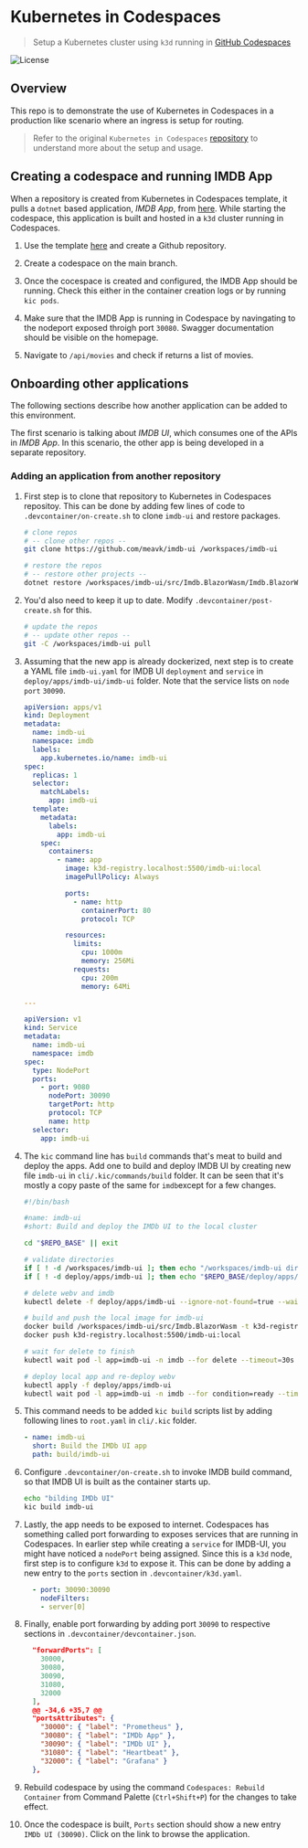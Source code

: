 # Kubernetes in Codespaces

> Setup a Kubernetes cluster using `k3d` running in [GitHub Codespaces](https://github.com/features/codespaces)

![License](https://img.shields.io/badge/license-MIT-green.svg)

## Overview

This repo is to demonstrate the use of Kubernetes in Codespaces in a production like scenario where an ingress is setup for routing.

> Refer to the original `Kubernetes in Codespaces` [repository](https://github.com/cse-labs/kubernetes-in-codespaces) to understand more about the setup and usage.

## Creating a codespace and running IMDB App

When a repository is created from Kubernetes in Codespaces template, it pulls a `dotnet` based application, *IMDB App*, from [here](https://github.com/cse-labs/imdb-app). While starting the codespace, this application is built and hosted in a `k3d` cluster running in Codespaces.

1. Use the template [here](https://github.com/cse-labs/kubernetes-in-codespaces) and create a Github repository.

2. Create a codespace on the main branch.

3. Once the cocespace is created and configured, the IMDB App should be running. Check this either in the container creation logs or by running `kic pods`.

4. Make sure that the IMDB App is running in Codespace by navingating to the nodeport exposed throigh port `30080`. Swagger documentation should be visible on the homepage.

5. Navigate to `/api/movies` and check if returns a list of movies.

## Onboarding other applications

The following sections describe how another application can be added to this environment.

The first scenario is talking about *IMDB UI*, which consumes one of the APIs in *IMDB App*. In this scenario, the other app is being developed in a separate repository.

### Adding an application from another repository

1. First step is to clone that repository to Kubernetes in Codespaces repositoy. This can be done by adding few lines of code to `.devcontainer/on-create.sh` to clone `imdb-ui` and restore packages.

    ```bash
    # clone repos
    # -- clone other repos --
    git clone https://github.com/meavk/imdb-ui /workspaces/imdb-ui

    # restore the repos
    # -- restore other projects --
    dotnet restore /workspaces/imdb-ui/src/Imdb.BlazorWasm/Imdb.BlazorWasm.csproj
    ```

2. You'd also need to keep it up to date. Modify `.devcontainer/post-create.sh` for this.

    ```bash
    # update the repos
    # -- update other repos --
    git -C /workspaces/imdb-ui pull
    ```

3. Assuming that the new app is already dockerized, next step is to create a YAML file `imdb-ui.yaml` for IMDB UI `deployment` and `service` in `deploy/apps/imdb-ui/imdb-ui` folder. Note that the service lists on `node port` `30090`.

   ```YAML
   apiVersion: apps/v1
   kind: Deployment
   metadata:
     name: imdb-ui
     namespace: imdb
     labels:
       app.kubernetes.io/name: imdb-ui
   spec:
     replicas: 1
     selector:
       matchLabels:
         app: imdb-ui
     template:
       metadata:
         labels:
           app: imdb-ui
       spec:
         containers:
           - name: app
             image: k3d-registry.localhost:5500/imdb-ui:local
             imagePullPolicy: Always

             ports:
               - name: http
                 containerPort: 80
                 protocol: TCP

             resources:
               limits:
                 cpu: 1000m
                 memory: 256Mi
               requests:
                 cpu: 200m
                 memory: 64Mi

   ---

   apiVersion: v1
   kind: Service
   metadata:
     name: imdb-ui
     namespace: imdb
   spec:
     type: NodePort
     ports:
       - port: 9080
         nodePort: 30090
         targetPort: http
         protocol: TCP
         name: http
     selector:
       app: imdb-ui
   ```

4. The `kic` command line has `build` commands that's meat to build and deploy the apps. Add one to build and deploy IMDB UI by creating new file `imdb-ui` in `cli/.kic/commands/build` folder. It can be seen that it's mostly a copy paste of the same for `imdb`except for a few changes.

    ```bash
    #!/bin/bash

    #name: imdb-ui
    #short: Build and deploy the IMDb UI to the local cluster

    cd "$REPO_BASE" || exit

    # validate directories
    if [ ! -d /workspaces/imdb-ui ]; then echo "/workspaces/imdb-ui directory not found. Please clone the imdb-ui repo to /workspaces"; exit 1; fi
    if [ ! -d deploy/apps/imdb-ui ]; then echo "$REPO_BASE/deploy/apps/imdb-ui directory not found. Please cd to an appropriate directory"; exit 1; fi

    # delete webv and imdb
    kubectl delete -f deploy/apps/imdb-ui --ignore-not-found=true --wait=false

    # build and push the local image for imdb-ui
    docker build /workspaces/imdb-ui/src/Imdb.BlazorWasm -t k3d-registry.localhost:5500/imdb-ui:local
    docker push k3d-registry.localhost:5500/imdb-ui:local

    # wait for delete to finish
    kubectl wait pod -l app=imdb-ui -n imdb --for delete --timeout=30s

    # deploy local app and re-deploy webv
    kubectl apply -f deploy/apps/imdb-ui
    kubectl wait pod -l app=imdb-ui -n imdb --for condition=ready --timeout=30s
    ```

5. This command needs to be added `kic build` scripts list by adding following lines to `root.yaml` in `cli/.kic` folder.

    ```yaml
    - name: imdb-ui
      short: Build the IMDb UI app
      path: build/imdb-ui
    ```

6. Configure `.devcontainer/on-create.sh` to invoke IMDB build command, so that IMDB UI is built as the container starts up.

    ```bash
    echo "bilding IMDb UI"
    kic build imdb-ui
    ```

7. Lastly, the app needs to be exposed to internet. Codespaces has something called port forwarding to exposes services that are running in Codespaces. In earlier step while creating a `service` for IMDB-UI, you might have noticed a `nodePort` being assigned. Since this is a `k3d` node, first step is to configure `k3d` to expose it. This can be done by adding a new entry to the `ports` section in `.devcontainer/k3d.yaml`.

    ```yaml
      - port: 30090:30090
        nodeFilters:
        - server[0]
    ```

8. Finally, enable port forwarding by adding port `30090` to respective sections in `.devcontainer/devcontainer.json`.

    ```json
      "forwardPorts": [
        30000,
        30080,
        30090,
        31080,
        32000
      ],
      @@ -34,6 +35,7 @@
      "portsAttributes": {
        "30000": { "label": "Prometheus" },
        "30080": { "label": "IMDb App" },
        "30090": { "label": "IMDb UI" },
        "31080": { "label": "Heartbeat" },
        "32000": { "label": "Grafana" }
      },
    ```

9. Rebuild codespace by using the command `Codespaces: Rebuild Container` from Command Palette (`Ctrl+Shift+P`) for the changes to take effect.

10. Once the codespace is built, `Ports` section should show a new entry `IMDb UI (30090)`. Click on the link to browse the application.
